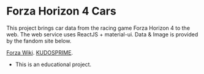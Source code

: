 # Forza Horizon 4 Cars

This project brings car data from the racing game Forza Horizon 4 to the web.
The web service uses ReactJS + material-ui.
Data & Image is provided by the fandom site below.

[Forza Wiki](https://forza.fandom.com/wiki/Forza_Horizon_4/Cars).
[KUDOSPRIME](https://www.kudosprime.com/fh4/carlist.php).

- This is an educational project.
